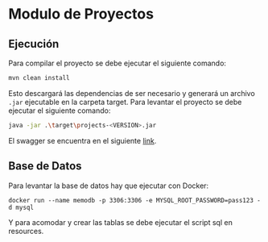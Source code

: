 # Modulo de Proyectos

## Ejecución

Para compilar el proyecto se debe ejecutar el siguiente comando:

```bash
mvn clean install
```

Esto descargará las dependencias de ser necesario y generará un archivo `.jar` ejecutable en la carpeta target. Para levantar el proyecto se debe ejecutar el siguiente comando:

```bash
java -jar .\target\projects-<VERSION>.jar
```

El swagger se encuentra en el siguiente [link](http://localhost:8080/swagger-ui/index.html).

## Base de Datos

Para levantar la base de datos hay que ejecutar con Docker:

```docker
docker run --name memodb -p 3306:3306 -e MYSQL_ROOT_PASSWORD=pass123 -d mysql
```

Y para acomodar y crear las tablas se debe ejecutar el script sql en resources.